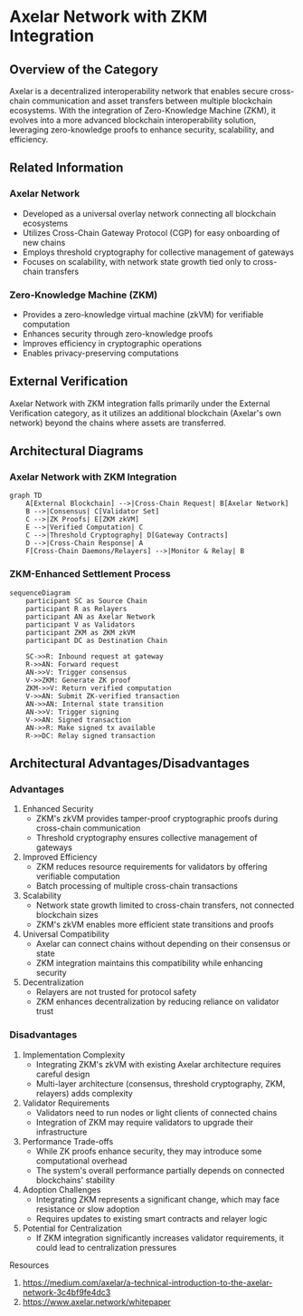 # Axelar Network with ZKM Integration

## Overview of the Category

Axelar is a decentralized interoperability network that enables secure cross-chain communication and asset transfers between multiple blockchain ecosystems. With the integration of Zero-Knowledge Machine (ZKM), it evolves into a more advanced blockchain interoperability solution, leveraging zero-knowledge proofs to enhance security, scalability, and efficiency.

## Related Information

### Axelar Network

- Developed as a universal overlay network connecting all blockchain ecosystems
- Utilizes Cross-Chain Gateway Protocol (CGP) for easy onboarding of new chains
- Employs threshold cryptography for collective management of gateways
- Focuses on scalability, with network state growth tied only to cross-chain transfers

### Zero-Knowledge Machine (ZKM)

- Provides a zero-knowledge virtual machine (zkVM) for verifiable computation
- Enhances security through zero-knowledge proofs
- Improves efficiency in cryptographic operations
- Enables privacy-preserving computations

## External Verification

Axelar Network with ZKM integration falls primarily under the External Verification category, as it utilizes an additional blockchain (Axelar's own network) beyond the chains where assets are transferred.

## Architectural Diagrams

### Axelar Network with ZKM Integration

```mermaid
graph TD
    A[External Blockchain] -->|Cross-Chain Request| B[Axelar Network]
    B -->|Consensus| C[Validator Set]
    C -->|ZK Proofs| E[ZKM zkVM]
    E -->|Verified Computation| C
    C -->|Threshold Cryptography| D[Gateway Contracts]
    D -->|Cross-Chain Response| A
    F[Cross-Chain Daemons/Relayers] -->|Monitor & Relay| B

```

### ZKM-Enhanced Settlement Process

```mermaid
sequenceDiagram
    participant SC as Source Chain
    participant R as Relayers
    participant AN as Axelar Network
    participant V as Validators
    participant ZKM as ZKM zkVM
    participant DC as Destination Chain

    SC->>R: Inbound request at gateway
    R->>AN: Forward request
    AN->>V: Trigger consensus
    V->>ZKM: Generate ZK proof
    ZKM->>V: Return verified computation
    V->>AN: Submit ZK-verified transaction
    AN->>AN: Internal state transition
    AN->>V: Trigger signing
    V->>AN: Signed transaction
    AN->>R: Make signed tx available
    R->>DC: Relay signed transaction

```

## Architectural Advantages/Disadvantages

### Advantages

1. Enhanced Security
    - ZKM's zkVM provides tamper-proof cryptographic proofs during cross-chain communication
    - Threshold cryptography ensures collective management of gateways
2. Improved Efficiency
    - ZKM reduces resource requirements for validators by offering verifiable computation
    - Batch processing of multiple cross-chain transactions
3. Scalability
    - Network state growth limited to cross-chain transfers, not connected blockchain sizes
    - ZKM's zkVM enables more efficient state transitions and proofs
4. Universal Compatibility
    - Axelar can connect chains without depending on their consensus or state
    - ZKM integration maintains this compatibility while enhancing security
5. Decentralization
    - Relayers are not trusted for protocol safety
    - ZKM enhances decentralization by reducing reliance on validator trust

### Disadvantages

1. Implementation Complexity
    - Integrating ZKM's zkVM with existing Axelar architecture requires careful design
    - Multi-layer architecture (consensus, threshold cryptography, ZKM, relayers) adds complexity
2. Validator Requirements
    - Validators need to run nodes or light clients of connected chains
    - Integration of ZKM may require validators to upgrade their infrastructure
3. Performance Trade-offs
    - While ZK proofs enhance security, they may introduce some computational overhead
    - The system's overall performance partially depends on connected blockchains' stability
4. Adoption Challenges
    - Integrating ZKM represents a significant change, which may face resistance or slow adoption
    - Requires updates to existing smart contracts and relayer logic
5. Potential for Centralization
    - If ZKM integration significantly increases validator requirements, it could lead to centralization pressures
    

Resources 

1. https://medium.com/axelar/a-technical-introduction-to-the-axelar-network-3c4bf9fe4dc3
2. https://www.axelar.network/whitepaper